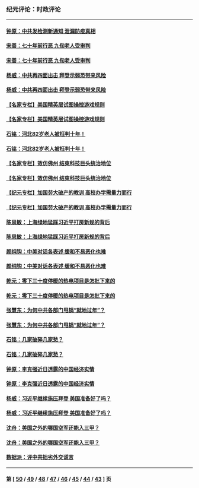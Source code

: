 ### 纪元评论：时政评论
---
#### [钟原：中共发检测新通知 泄漏防疫真相](../../pages/nsc1025/n12741326.md) 
#### [宋善：七十年前行恶 九旬老人受审判](../../pages/nsc1025/n12741214.md) 
#### [宋善：七十年前行恶 九旬老人受审判](../../pages/nsc1025/n12741214.md) 
#### [杨威：中共再四面出击 拜登示弱恐带来风险](../../pages/nsc1025/n12741116.md) 
#### [杨威：中共再四面出击 拜登示弱恐带来风险](../../pages/nsc1025/n12741116.md) 
#### [【名家专栏】美国精英层试图操控游戏规则](../../pages/nsc1025/n12740778.md) 
#### [【名家专栏】美国精英层试图操控游戏规则](../../pages/nsc1025/n12740778.md) 
#### [石铭：河北82岁老人被枉判十年！](../../pages/nsc1025/n12740466.md) 
#### [石铭：河北82岁老人被枉判十年！](../../pages/nsc1025/n12740466.md) 
#### [【名家专栏】效仿佛州 结束科技巨头统治地位](../../pages/nsc1025/n12738759.md) 
#### [【名家专栏】效仿佛州 结束科技巨头统治地位](../../pages/nsc1025/n12738759.md) 
#### [【纪元专栏】加国劳大破产的教训 高校办学需量力而行](../../pages/nsc1025/n12740917.md) 
#### [【纪元专栏】加国劳大破产的教训 高校办学需量力而行](../../pages/nsc1025/n12740917.md) 
#### [陈思敏：上海绿地猛踩习近平打房新规的背后](../../pages/nsc1025/n12740319.md) 
#### [陈思敏：上海绿地猛踩习近平打房新规的背后](../../pages/nsc1025/n12740319.md) 
#### [颜纯钩：中美对话各表述 缓和不易恶化也难](../../pages/nsc1025/n12739728.md) 
#### [颜纯钩：中美对话各表述 缓和不易恶化也难](../../pages/nsc1025/n12739728.md) 
#### [乾元：零下三十度停暖的热电项目是怎批下来的](../../pages/nsc1025/n12739698.md) 
#### [乾元：零下三十度停暖的热电项目是怎批下来的](../../pages/nsc1025/n12739698.md) 
#### [张慧东：为何中共各部门甩锅“就地过年”？](../../pages/nsc1025/n12739607.md) 
#### [张慧东：为何中共各部门甩锅“就地过年”？](../../pages/nsc1025/n12739607.md) 
#### [石铭：几家破碎几家愁？](../../pages/nsc1025/n12739559.md) 
#### [石铭：几家破碎几家愁？](../../pages/nsc1025/n12739559.md) 
#### [钟原：李克强近日透露的中国经济实情](../../pages/nsc1025/n12739107.md) 
#### [钟原：李克强近日透露的中国经济实情](../../pages/nsc1025/n12739107.md) 
#### [杨威：习近平继续施压拜登 美国准备好了吗？](../../pages/nsc1025/n12738927.md) 
#### [杨威：习近平继续施压拜登 美国准备好了吗？](../../pages/nsc1025/n12738927.md) 
#### [沈舟：美国之外的哪国空军还能入三甲？](../../pages/nsc1025/n12716816.md) 
#### [沈舟：美国之外的哪国空军还能入三甲？](../../pages/nsc1025/n12716816.md) 
#### [数据派：评中共拙劣外交谎言](../../pages/nsc1025/n12738451.md) 

---
#### 第 [ [50](./50.md) / [49](./49.md) / [48](./48.md) / [47](./47.md) / [46](./46.md) / [45](./45.md) / [44](./44.md) / [43](./43.md) ] 页
